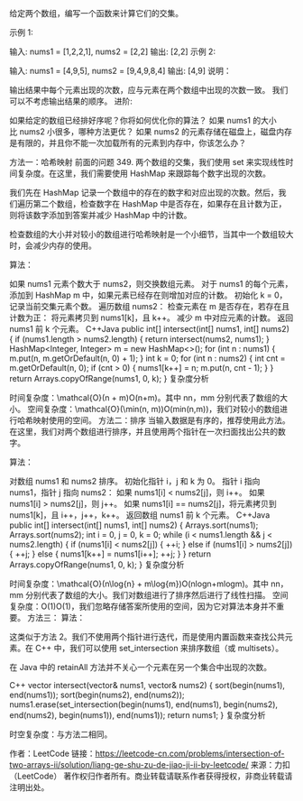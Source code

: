 给定两个数组，编写一个函数来计算它们的交集。

示例 1:

输入: nums1 = [1,2,2,1], nums2 = [2,2]
输出: [2,2]
示例 2:

输入: nums1 = [4,9,5], nums2 = [9,4,9,8,4]
输出: [4,9]
说明：

输出结果中每个元素出现的次数，应与元素在两个数组中出现的次数一致。
我们可以不考虑输出结果的顺序。
进阶:

如果给定的数组已经排好序呢？你将如何优化你的算法？
如果 nums1 的大小比 nums2 小很多，哪种方法更优？
如果 nums2 的元素存储在磁盘上，磁盘内存是有限的，并且你不能一次加载所有的元素到内存中，你该怎么办？


方法一：哈希映射
前面的问题 349. 两个数组的交集，我们使用 set 来实现线性时间复杂度。在这里，我们需要使用 HashMap 来跟踪每个数字出现的次数。

我们先在 HashMap 记录一个数组中的存在的数字和对应出现的次数。然后，我们遍历第二个数组，检查数字在 HashMap 中是否存在，如果存在且计数为正，则将该数字添加到答案并减少 HashMap 中的计数。

检查数组的大小并对较小的数组进行哈希映射是一个小细节，当其中一个数组较大时，会减少内存的使用。

算法：

如果 nums1 元素个数大于 nums2，则交换数组元素。
对于 nums1 的每个元素，添加到 HashMap m 中，如果元素已经存在则增加对应的计数。
初始化 k = 0，记录当前交集元素个数。
遍历数组 nums2：
检查元素在 m 是否存在，若存在且计数为正：
将元素拷贝到 nums1[k]，且 k++。
减少 m 中对应元素的计数。
返回 nums1 前 k 个元素。
C++Java
public int[] intersect(int[] nums1, int[] nums2) {
    if (nums1.length > nums2.length) {
        return intersect(nums2, nums1);
    }
    HashMap<Integer, Integer> m = new HashMap<>();
    for (int n : nums1) {
        m.put(n, m.getOrDefault(n, 0) + 1);
    }
    int k = 0;
    for (int n : nums2) {
        int cnt = m.getOrDefault(n, 0);
        if (cnt > 0) {
            nums1[k++] = n;
            m.put(n, cnt - 1);
        }
    }
    return Arrays.copyOfRange(nums1, 0, k);
}
复杂度分析

时间复杂度：\mathcal{O}(n + m)O(n+m)。其中 nn，mm 分别代表了数组的大小。
空间复杂度：\mathcal{O}(\min(n, m))O(min(n,m))，我们对较小的数组进行哈希映射使用的空间。
方法二：排序
当输入数据是有序的，推荐使用此方法。在这里，我们对两个数组进行排序，并且使用两个指针在一次扫面找出公共的数字。


算法：

对数组 nums1 和 nums2 排序。
初始化指针 i，j 和 k 为 0。
指针 i 指向 nums1，指针 j 指向 nums2：
如果 nums1[i] < nums2[j]，则 i++。
如果 nums1[i] > nums2[j]，则 j++。
如果 nums1[i] == nums2[j]，将元素拷贝到 nums1[k]，且 i++，j++，k++。
返回数组 nums1 前 k 个元素。
C++Java
public int[] intersect(int[] nums1, int[] nums2) {
    Arrays.sort(nums1);
    Arrays.sort(nums2);
    int i = 0, j = 0, k = 0;
    while (i < nums1.length && j < nums2.length) {
        if (nums1[i] < nums2[j]) {
            ++i;
        } else if (nums1[i] > nums2[j]) {
            ++j;
        } else {
            nums1[k++] = nums1[i++];
            ++j;
        }
    }
    return Arrays.copyOfRange(nums1, 0, k);
}
复杂度分析

时间复杂度：\mathcal{O}(n\log{n} + m\log{m})O(nlogn+mlogm)。其中 nn，mm 分别代表了数组的大小。我们对数组进行了排序然后进行了线性扫描。
空间复杂度：O(1)O(1)，我们忽略存储答案所使用的空间，因为它对算法本身并不重要。
方法三：
算法：

这类似于方法 2。我们不使用两个指针进行迭代，而是使用内置函数来查找公共元素。在 C++ 中，我们可以使用 set_intersection 来排序数组（或 multisets）。

在 Java 中的 retainAll 方法并不关心一个元素在另一个集合中出现的次数。

C++
vector<int> intersect(vector<int>& nums1, vector<int>& nums2) {
    sort(begin(nums1), end(nums1));
    sort(begin(nums2), end(nums2));
    nums1.erase(set_intersection(begin(nums1), end(nums1), 
        begin(nums2), end(nums2), begin(nums1)), end(nums1));
    return nums1;
}
复杂度分析

时空复杂度：与方法二相同。

作者：LeetCode
链接：https://leetcode-cn.com/problems/intersection-of-two-arrays-ii/solution/liang-ge-shu-zu-de-jiao-ji-ii-by-leetcode/
来源：力扣（LeetCode）
著作权归作者所有。商业转载请联系作者获得授权，非商业转载请注明出处。